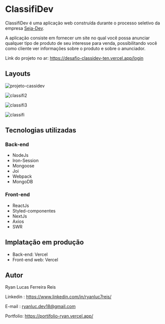 
# ClassifiDev
ClassifiDev é uma aplicação web construída durante o processo seletivo da empresa [Seja-Dev](https://www.linkedin.com/company/seja-dev/).

A aplicação consiste em fornecer um site no qual você possa anunciar qualquer tipo de produto de seu interesse para venda, possibilitando você como cliente ver informações sobre o produto e sobre o anunciador.

Link do projeto no ar: https://desafio-classidev-ten.vercel.app/login 

## Layouts
![projeto-cassidev](https://github.com/Ryanluc7reis/desafio-classidev/assets/112912919/ad54f144-5c9a-4151-aeb8-942740213889)

![classifi2](https://github.com/Ryanluc7reis/desafio-classidev/assets/112912919/fcad4d33-ce64-4920-b18c-2793aa1c045c)

![classifi3](https://github.com/Ryanluc7reis/desafio-classidev/assets/112912919/e383bfa6-b088-48b0-a9b6-22e69c9715a7)

![classifi](https://github.com/Ryanluc7reis/desafio-classidev/assets/112912919/fefb6347-0b3f-4955-ad7b-13ee2a4aa8bc)


## Tecnologias utilizadas
### Back-end
* NodeJs
* Iron-Session
* Mongoose
* Joi
* Webpack
* MongoDB
### Front-end
* ReactJs
* Styled-componentes
* NextJs
* Axios
* SWR

## Implatação em produção
* Back-end: Vercel
* Front-end web: Vercel
## Autor

Ryan Lucas Ferreira Reis

Linkedin : https://www.linkedin.com/in/ryanluc7reis/

E-mail : ryanluc.dev18@gmail.com

Portfolio: https://portifolio-ryan.vercel.app/

